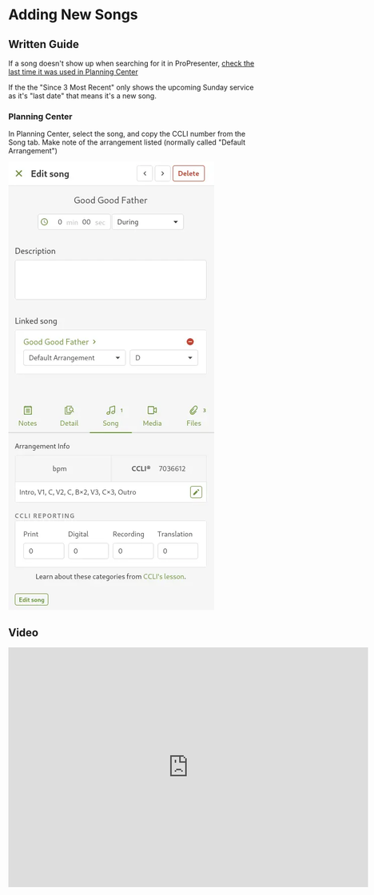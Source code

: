 # Adding New Songs

## Written Guide

If a song doesn't show up when searching for it in ProPresenter, [check the last time it was used in Planning Center](./fixing-old-songs#check-in-planning-center)

If the the "Since 3 Most Recent" only shows the upcoming Sunday service as it's "last date" that means it's a new song.

### Planning Center

In Planning Center, select the song, and copy the CCLI number from the Song tab. Make note of the arrangement listed (normally called "Default Arrangement")

<!-- Update with picture of upcoming song -->

![New Song Details INCOMPLETE](./img/song-details.webp)

<!-- ![Planning Center](../img/3/Sunday%20Morning%20Gathering%20-%20Mar%2017%202024%20-%20Services.webp) -->

## Video

<iframe width="720" height="480" src="https://www.youtube-nocookie.com/embed/M7z-I2eU654?si=xVcN7xiGftTlwLr4" frameborder="0" allow="accelerometer; autoplay; encrypted-media; gyroscope; picture-in-picture; modestbranding; showinfo=0; fullscreen"></iframe>
